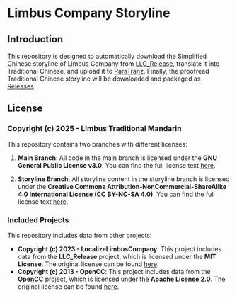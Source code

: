 # Limbus Company Storyline

## Introduction

This repository is designed to automatically download the Simplified Chinese storyline of Limbus Company from [LLC_Release](https://github.com/LocalizeLimbusCompany/LLC_Release), translate it into Traditional Chinese, and upload it to [ParaTranz](https://paratranz.cn/projects/13808). Finally, the proofread Traditional Chinese storyline will be downloaded and packaged as [Releases](https://github.com/LimbusTraditionalMandarin/storyline/releases/latest).

## License

### Copyright (c) 2025 - Limbus Traditional Mandarin

This repository contains two branches with different licenses:

1. **Main Branch**: All code in the main branch is licensed under the **GNU General Public License v3.0**. You can find the full license text [here](https://www.gnu.org/licenses/gpl-3.0.txt).

2. **Storyline Branch**: All storyline content in the storyline branch is licensed under the **Creative Commons Attribution-NonCommercial-ShareAlike 4.0 International License (CC BY-NC-SA 4.0)**. You can find the full license text [here](https://creativecommons.org/licenses/by-nc-sa/4.0/legalcode).

### Included Projects

This repository includes data from other projects:

- **Copyright (c) 2023 - LocalizeLimbusCompany**: This project includes data from the **LLC_Release** project, which is licensed under the **MIT License**. The original license can be found [here](https://github.com/LocalizeLimbusCompany/LLC_Release/blob/main/LICENSE).
- **Copyright (c) 2013 - OpenCC**: This project includes data from the **OpenCC** project, which is licensed under the **Apache License 2.0**. The original license can be found [here](https://github.com/BYVoid/OpenCC/blob/master/LICENSE).
